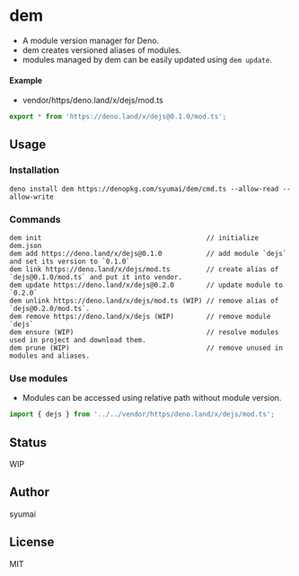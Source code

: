 # dem

- A module version manager for Deno.
- dem creates versioned aliases of modules.
- modules managed by dem can be easily updated using `dem update`.

#### Example

- vendor/https/deno.land/x/dejs/mod.ts

```ts
export * from 'https://deno.land/x/dejs@0.1.0/mod.ts';
```

## Usage

### Installation

```console
deno install dem https://denopkg.com/syumai/dem/cmd.ts --allow-read --allow-write
```

### Commands

```console
dem init                                         // initialize dem.json
dem add https://deno.land/x/dejs@0.1.0           // add module `dejs` and set its version to `0.1.0`
dem link https://deno.land/x/dejs/mod.ts         // create alias of `dejs@0.1.0/mod.ts` and put it into vendor.
dem update https://deno.land/x/dejs@0.2.0        // update module to `0.2.0`
dem unlink https://deno.land/x/dejs/mod.ts (WIP) // remove alias of `dejs@0.2.0/mod.ts`.
dem remove https://deno.land/x/dejs (WIP)        // remove module `dejs`
dem ensure (WIP)                                 // resolve modules used in project and download them.
dem prune (WIP)                                  // remove unused in modules and aliases.
```

### Use modules

- Modules can be accessed using relative path without module version.

```ts
import { dejs } from '../../vendor/https/deno.land/x/dejs/mod.ts';
```

## Status

WIP

## Author

syumai

## License

MIT
